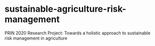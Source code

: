 # sustainable-agriculture-risk-management
PRIN 2020 Research Project: Towards a holistic approach to sustainable risk management in agriculture
